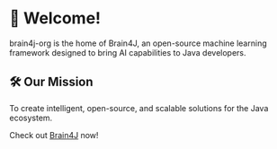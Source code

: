 # 🧠 Welcome!
brain4j-org is the home of Brain4J, an open-source machine learning framework designed to bring AI capabilities to Java developers.

## 🛠️ Our Mission
To create intelligent, open-source, and scalable solutions for the Java ecosystem.

Check out [Brain4J](https://github.com/brian4j-org/brain4j) now!
